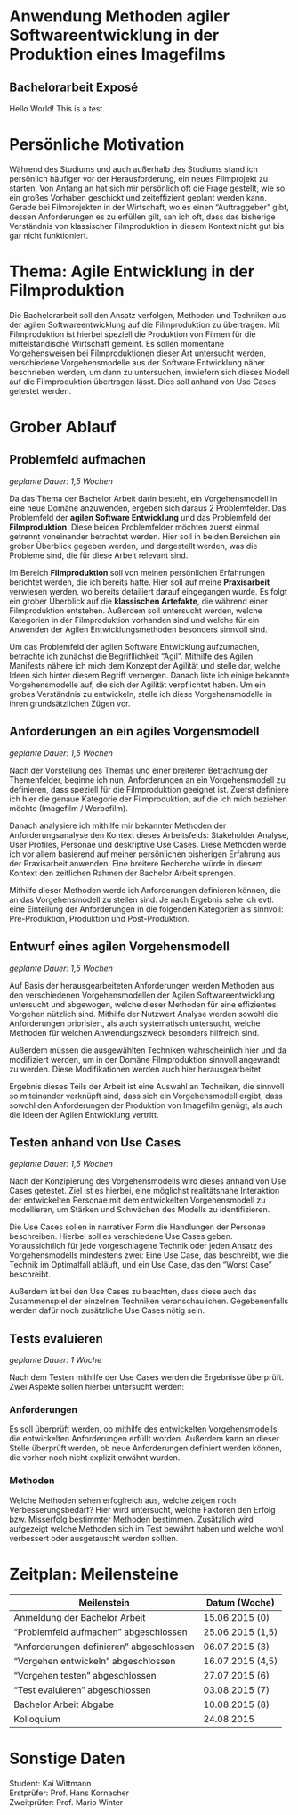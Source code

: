 Anwendung Methoden agiler Softwareentwicklung in der Produktion eines Imagefilms
===

Bachelorarbeit Exposé
---

Hello World! This is a test.

# Persönliche Motivation

Während des Studiums und auch außerhalb des Studiums stand ich persönlich häufiger vor der Herausforderung, ein neues Filmprojekt zu starten. Von Anfang an hat sich mir persönlich oft die Frage gestellt, wie so ein großes Vorhaben geschickt und zeiteffizient geplant werden kann. Gerade bei Filmprojekten in der Wirtschaft, wo es einen “Auftraggeber” gibt, dessen Anforderungen es zu erfüllen gilt, sah ich oft, dass das bisherige Verständnis von klassischer Filmproduktion in diesem Kontext nicht gut bis gar nicht funktioniert.

# Thema: Agile Entwicklung in der Filmproduktion

Die Bachelorarbeit soll den Ansatz verfolgen, Methoden und Techniken aus der agilen Softwareentwicklung auf die Filmproduktion zu übertragen. Mit Filmproduktion ist hierbei speziell die Produktion von Filmen für die mittelständische Wirtschaft gemeint. Es sollen momentane Vorgehensweisen bei Filmproduktionen dieser Art untersucht werden, verschiedene Vorgehensmodelle aus der Software Entwicklung näher beschrieben werden, um dann zu untersuchen, inwiefern sich dieses Modell auf die Filmproduktion übertragen lässt. Dies soll anhand von Use Cases getestet werden.

# Grober Ablauf

## Problemfeld aufmachen

*geplante Dauer: 1,5 Wochen*

Da das Thema der Bachelor Arbeit darin besteht, ein Vorgehensmodell in eine neue Domäne anzuwenden, ergeben sich daraus 2 Problemfelder. Das Problemfeld der **agilen Software Entwicklung** und das Problemfeld der **Filmproduktion**. Diese beiden Problemfelder möchten zuerst einmal getrennt voneinander betrachtet werden. Hier soll in beiden Bereichen ein grober Überblick gegeben werden, und dargestellt werden, was die Probleme sind, die für diese Arbeit relevant sind.

Im Bereich **Filmproduktion** soll von meinen persönlichen Erfahrungen berichtet werden, die ich bereits hatte. Hier soll auf meine **Praxisarbeit** verwiesen werden, wo bereits detailiert darauf eingegangen wurde. Es folgt ein grober Überblick auf die **klassischen Artefakte**, die während einer Filmproduktion entstehen. Außerdem soll untersucht werden, welche Kategorien in der Filmproduktion vorhanden sind und welche für ein Anwenden der Agilen Entwicklungsmethoden besonders sinnvoll sind.

Um das Problemfeld der agilen Software Entwicklung aufzumachen, betrachte ich zunächst die Begrifllichkeit “Agil”. Mithilfe des Agilen Manifests nähere ich mich dem Konzept der Agilität und stelle dar, welche Ideen sich hinter diesem Begriff verbergen. Danach liste ich einige bekannte Vorgehensmodelle auf, die sich der Agilität verpflichtet haben. Um ein grobes Verständnis zu entwickeln, stelle ich diese Vorgehensmodelle in ihren grundsätzlichen Zügen vor.

## Anforderungen an ein agiles Vorgensmodell

*geplante Dauer: 1,5 Wochen*

Nach der Vorstellung des Themas und einer breiteren Betrachtung der Themenfelder, beginne ich nun, Anforderungen an ein Vorgehensmodell zu definieren, dass speziell für die Filmproduktion geeignet ist. Zuerst definiere ich hier die genaue Kategorie der Filmproduktion, auf die ich mich beziehen möchte (Imagefilm / Werbefilm).

Danach analysiere ich mithilfe mir bekannter Methoden der Anforderungsanalyse den Kontext dieses Arbeitsfelds: Stakeholder Analyse, User Profiles, Personae und deskriptive Use Cases. Diese Methoden werde ich vor allem basierend auf meiner persönlichen bisherigen Erfahrung aus der Praxisarbeit anwenden. Eine breitere Recherche würde in diesem Kontext den zeitlichen Rahmen der Bachelor Arbeit sprengen.

Mithilfe dieser Methoden werde ich Anforderungen definieren können, die an das Vorgehensmodell zu stellen sind. Je nach Ergebnis sehe ich evtl. eine Einteilung der Anforderungen in die folgenden Kategorien als sinnvoll: Pre-Produktion, Produktion und Post-Produktion.

## Entwurf eines agilen Vorgehensmodell

*geplante Dauer: 1,5 Wochen*

Auf Basis der herausgearbeiteten Anforderungen werden Methoden aus den verschiedenen Vorgehensmodellen der Agilen Softwareentwicklung untersucht und abgewogen, welche dieser Methoden für eine effizientes Vorgehen nützlich sind. Mithilfe der Nutzwert Analyse werden sowohl die Anforderungen priorisiert, als auch systematisch untersucht, welche Methoden für welchen Anwendungszweck besonders hilfreich sind.

Außerdem müssen die ausgewählten Techniken wahrscheinlich hier und da modifiziert werden, um in der Domäne Filmproduktion sinnvoll angewandt zu werden. Diese Modifikationen werden auch hier herausgearbeitet.

Ergebnis dieses Teils der Arbeit ist eine Auswahl an Techniken, die sinnvoll so miteinander verknüpft sind, dass sich ein Vorgehensmodell ergibt, dass sowohl den Anforderungen der Produktion von Imagefilm genügt, als auch die Ideen der Agilen Entwicklung vertritt.

## Testen anhand von Use Cases

*geplante Dauer: 1,5 Wochen*

Nach der Konzipierung des Vorgehensmodells wird dieses anhand von Use Cases getestet. Ziel ist es hierbei, eine möglichst realitätsnahe Interaktion der entwickelten Personae mit dem entwickelten Vorgehensmodell zu modellieren, um Stärken und Schwächen des Modells zu identifizieren.

Die Use Cases sollen in narrativer Form die Handlungen der Personae beschreiben. Hierbei soll es verschiedene Use Cases geben. Voraussichtlich für jede vorgeschlagene Technik oder jeden Ansatz des Vorgehensmodells mindestens zwei: Eine Use Case, das beschreibt, wie die Technik im Optimalfall abläuft, und ein Use Case, das den “Worst Case” beschreibt.

Außerdem ist bei den Use Cases zu beachten, dass diese auch das Zusammenspiel der einzelnen Techniken veranschaulichen. Gegebenenfalls werden dafür noch zusätzliche Use Cases nötig sein.

## Tests evaluieren

*geplante Dauer: 1 Woche*

Nach dem Testen mithilfe der Use Cases werden die Ergebnisse überprüft. Zwei Aspekte sollen hierbei untersucht werden:

### Anforderungen

Es soll überprüft werden, ob mithilfe des entwickelten Vorgehensmodells die entwickelten Anforderungen erfüllt worden. Außerdem kann an dieser Stelle überprüft werden, ob neue Anforderungen definiert werden können, die vorher noch nicht explizit erwähnt wurden.

### Methoden

Welche Methoden sehen erfoglreich aus, welche zeigen noch Verbesserungsbedarf? Hier wird untersucht, welche Faktoren den Erfolg bzw. Misserfolg bestimmter Methoden bestimmen. Zusätzlich wird aufgezeigt welche Methoden sich im Test bewährt haben und welche wohl verbessert oder ausgetauscht werden sollten.

# Zeitplan: Meilensteine

| Meilenstein                              | Datum (Woche)   |
|------------------------------------------|-----------------|
| Anmeldung der Bachelor Arbeit            | 15.06.2015 (0)  |
| “Problemfeld aufmachen” abgeschlossen    | 25.06.2015 (1,5)|
| “Anforderungen definieren” abgeschlossen | 06.07.2015 (3)  |
| “Vorgehen entwickeln” abgeschlossen      | 16.07.2015 (4,5)|
| “Vorgehen testen” abgeschlossen          | 27.07.2015 (6)  |
| “Test evaluieren” abgeschlossen          | 03.08.2015 (7)  |
| Bachelor Arbeit Abgabe                   | 10.08.2015 (8)  |
| Kolloquium                               | 24.08.2015      |

# Sonstige Daten

Student: Kai Wittmann  
Erstprüfer: Prof. Hans Kornacher  
Zweitprüfer: Prof. Mario Winter  